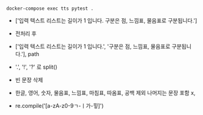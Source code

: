 #
```
docker-compose exec tts pytest .
```
- ['입력 텍스트 리스트는 길이가 1 입니다. 구분은 점, 느낌표, 물음표로 구분됩니다.']
- 전처리 후
- ['입력 텍스트 리스트는 길이가 1 입니다.', '구분은 점, 느낌표, 물음표로 구분됩니다.'], path

- '.', '!', '?' 로 split()
- 빈 문장 삭제
- 한글, 영어, 숫자, 물음표, 느낌표, 마침표, 따옴표, 공백 제외 나머지는 문장 포함 x,
- re.compile('[a-zA-z0-9ㄱ-ㅣ가-힣]')